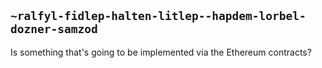 ## `~ralfyl-fidlep-halten-litlep--hapdem-lorbel-dozner-samzod`
Is something that's going to be implemented via the Ethereum contracts?